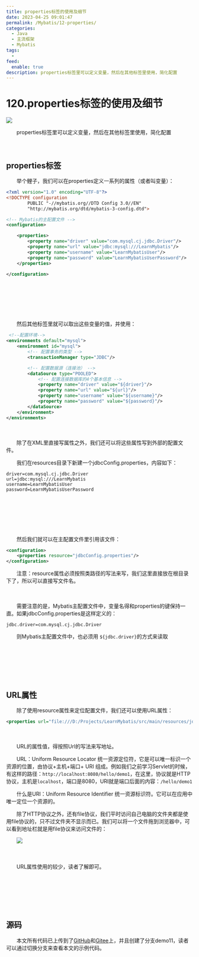 ```yaml
---
title: properties标签的使用及细节
date: 2023-04-25 09:01:47
permalink: /Mybatis/12-properties/
categories:
  - Java
  - 主流框架
  - Mybatis
tags:
  - 
feed:
  enable: true
description: properties标签里可以定义变量，然后在其他标签里使用，简化配置
---
```

# 120.properties标签的使用及细节

![](https://image.peterjxl.com/blog/392.jpg)


　　properties标签里可以定义变量，然后在其他标签里使用，简化配置
<!-- more -->
　　‍

## properties标签

　　举个鲤子，我们可以在properties定义一系列的属性（或者叫变量）：

```xml
<?xml version="1.0" encoding="UTF-8"?>
<!DOCTYPE configuration
        PUBLIC "-//mybatis.org//DTD Config 3.0//EN"
        "http://mybatis.org/dtd/mybatis-3-config.dtd">

<!-- Mybatis的主配置文件 -->
<configuration>

    <properties>
        <property name="driver" value="com.mysql.cj.jdbc.Driver"/>
        <property name="url" value="jdbc:mysql:///LearnMybatis"/>
        <property name="username" value="LearnMybatisUser"/>
        <property name="password" value="LearnMybatisUserPassword"/>
    </properties>

</configuration>
```

　　‍

　　‍

　　‍

　　然后其他标签里就可以取出这些变量的值，并使用：

```xml
 <!--配置环境-->
<environments default="mysql">
    <environment id="mysql">
        <!-- 配置事务的类型 -->
        <transactionManager type="JDBC"/>

        <!-- 配置数据源（连接池） -->
        <dataSource type="POOLED">
            <!-- 配置连接数据库的4个基本信息 -->
            <property name="driver" value="${driver}"/>
            <property name="url" value="${url}"/>
            <property name="username" value="${username}"/>
            <property name="password" value="${password}"/>
        </dataSource>
    </environment>
</environments>
```

　　‍

　　除了在XML里直接写属性之外，我们还可以将这些属性写到外部的配置文件。

　　我们在resources目录下新建一个jdbcConfig.properties，内容如下：

```properties
driver=com.mysql.cj.jdbc.Driver
url=jdbc:mysql:///LearnMybatis
username=LearnMybatisUser
password=LearnMybatisUserPassword
```

　　‍

　　‍

　　‍

　　然后我们就可以在主配置文件里引用该文件：

```xml
<configuration>
    <properties resource="jdbcConfig.properties"/>
</configuration>
```

　　注意：resource属性必须按照类路径的写法来写，我们这里直接放在根目录下了，所以可以直接写文件名。

　　‍

　　需要注意的是，Mybatis主配置文件中，变量名得和properties的键保持一直。如果jdbcConfig.properties是这样定义的：

```properties
jdbc.driver=com.mysql.cj.jdbc.Driver
```

　　则Mybatis主配置文件中，也必须用 `${jdbc.driver}`​的方式来读取

　　‍

　　‍

　　‍

## URL属性

　　除了使用resource属性来定位配置文件，我们还可以使用URL属性：

```xml
<properties url="file:///D:/Projects/LearnMybatis/src/main/resources/jdbcConfig.properties">
```

　　‍

　　URL的属性值，得按照Url的写法来写地址。  

　　URL：Uniform Resource Locator 统一资源定位符，它是可以唯一标识一个资源的位置，由协议+主机+端口+   URI 组成。例如我们之前学习Servlet的时候，有这样的路径：`http://localhost:8080/hello/demo1`​，在这里，协议就是HTTP协议，主机是`localhost`​，端口是8080，URI就是端口后面的内容：​`/hello/demo1`​

　　什么是URI：Uniform Resource Identifier 统一资源标识符。它可以在应用中唯一定位一个资源的。

　　除了HTTP协议之外，还有file协议，我们平时访问自己电脑的文件夹都是使用file协议的，只不过文件夹不显示而已。我们可以将一个文件拖到浏览器中，可以看到地址栏就是用file协议来访问文件的：

　　​​![](https://image.peterjxl.com/blog/image-20230419215824-ibbjo0y.png)​​

　　‍

　　URL属性使用的较少，读者了解即可。

　　‍

　　‍

　　‍

## 源码

　　本文所有代码已上传到了[GitHub](https://github.com/Peter-JXL/LearnMybatis)和[Gitee](https://gitee.com/peterjxl/LearnMybatis)上，并且创建了分支demo11，读者可以通过切换分支来查看本文的示例代码。

　　‍
